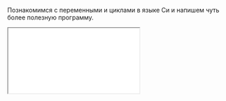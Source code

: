 Познакомимся с переменными и циклами в языке Си и напишем чуть более полезную программу.

<div class="ratio ratio-16x9">
  <iframe src="//player.vimeo.com/video/128853336?api=1&player_id=video1" id="video1" allowfullscreen="true"></iframe>
</div>
